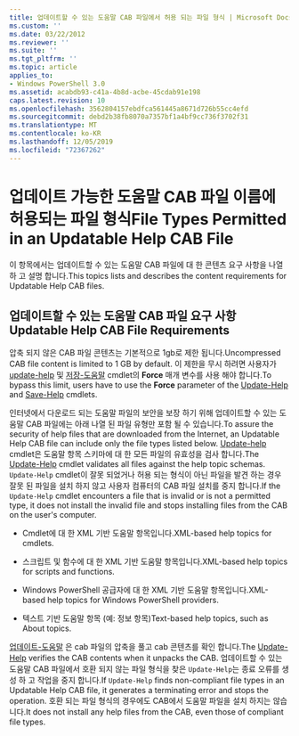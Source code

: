 ```yaml
---
title: 업데이트할 수 있는 도움말 CAB 파일에서 허용 되는 파일 형식 | Microsoft Docs
ms.custom: ''
ms.date: 03/22/2012
ms.reviewer: ''
ms.suite: ''
ms.tgt_pltfrm: ''
ms.topic: article
applies_to:
- Windows PowerShell 3.0
ms.assetid: acabdb93-c41a-4b8d-acbe-45cdab91e198
caps.latest.revision: 10
ms.openlocfilehash: 3562804157ebdfca561445a8671d726b55cc4efd
ms.sourcegitcommit: debd2b38fb8070a7357bf1a4bf9cc736f3702f31
ms.translationtype: MT
ms.contentlocale: ko-KR
ms.lasthandoff: 12/05/2019
ms.locfileid: "72367262"
---
```

# <a name="file-types-permitted-in-an-updatable-help-cab-file"></a><span data-ttu-id="3cddd-102">업데이트 가능한 도움말 CAB 파일 이름에 허용되는 파일 형식</span><span class="sxs-lookup"><span data-stu-id="3cddd-102">File Types Permitted in an Updatable Help CAB File</span></span>

<span data-ttu-id="3cddd-103">이 항목에서는 업데이트할 수 있는 도움말 CAB 파일에 대 한 콘텐츠 요구 사항을 나열 하 고 설명 합니다.</span><span class="sxs-lookup"><span data-stu-id="3cddd-103">This topics lists and describes the content requirements for Updatable Help CAB files.</span></span>

## <a name="updatable-help-cab-file-requirements"></a><span data-ttu-id="3cddd-104">업데이트할 수 있는 도움말 CAB 파일 요구 사항</span><span class="sxs-lookup"><span data-stu-id="3cddd-104">Updatable Help CAB File Requirements</span></span>

<span data-ttu-id="3cddd-105">압축 되지 않은 CAB 파일 콘텐츠는 기본적으로 1gb로 제한 됩니다.</span><span class="sxs-lookup"><span data-stu-id="3cddd-105">Uncompressed CAB file content is limited to 1 GB by default.</span></span> <span data-ttu-id="3cddd-106">이 제한을 무시 하려면 사용자가 [update-help](/powershell/module/Microsoft.PowerShell.Core/Update-Help) 및 [저장-도움말](/powershell/module/Microsoft.PowerShell.Core/Save-Help) cmdlet의 **Force** 매개 변수를 사용 해야 합니다.</span><span class="sxs-lookup"><span data-stu-id="3cddd-106">To bypass this limit, users have to use the **Force** parameter of the [Update-Help](/powershell/module/Microsoft.PowerShell.Core/Update-Help) and [Save-Help](/powershell/module/Microsoft.PowerShell.Core/Save-Help) cmdlets.</span></span>

<span data-ttu-id="3cddd-107">인터넷에서 다운로드 되는 도움말 파일의 보안을 보장 하기 위해 업데이트할 수 있는 도움말 CAB 파일에는 아래 나열 된 파일 유형만 포함 될 수 있습니다.</span><span class="sxs-lookup"><span data-stu-id="3cddd-107">To assure the security of help files that are downloaded from the Internet, an Updatable Help CAB file can include only the file types listed below.</span></span> <span data-ttu-id="3cddd-108">[Update-help](/powershell/module/Microsoft.PowerShell.Core/Update-Help) cmdlet은 도움말 항목 스키마에 대 한 모든 파일의 유효성을 검사 합니다.</span><span class="sxs-lookup"><span data-stu-id="3cddd-108">The [Update-Help](/powershell/module/Microsoft.PowerShell.Core/Update-Help) cmdlet validates all files against the help topic schemas.</span></span> <span data-ttu-id="3cddd-109">`Update-Help` cmdlet이 잘못 되었거나 허용 되는 형식이 아닌 파일을 발견 하는 경우 잘못 된 파일을 설치 하지 않고 사용자 컴퓨터의 CAB 파일 설치를 중지 합니다.</span><span class="sxs-lookup"><span data-stu-id="3cddd-109">If the `Update-Help` cmdlet encounters a file that is invalid or is not a permitted type, it does not install the invalid file and stops installing files from the CAB on the user's computer.</span></span>

- <span data-ttu-id="3cddd-110">Cmdlet에 대 한 XML 기반 도움말 항목입니다.</span><span class="sxs-lookup"><span data-stu-id="3cddd-110">XML-based help topics for cmdlets.</span></span>

- <span data-ttu-id="3cddd-111">스크립트 및 함수에 대 한 XML 기반 도움말 항목입니다.</span><span class="sxs-lookup"><span data-stu-id="3cddd-111">XML-based help topics for scripts and functions.</span></span>

- <span data-ttu-id="3cddd-112">Windows PowerShell 공급자에 대 한 XML 기반 도움말 항목입니다.</span><span class="sxs-lookup"><span data-stu-id="3cddd-112">XML-based help topics for Windows PowerShell providers.</span></span>

- <span data-ttu-id="3cddd-113">텍스트 기반 도움말 항목 (예: 정보 항목)</span><span class="sxs-lookup"><span data-stu-id="3cddd-113">Text-based help topics, such as About topics.</span></span>

<span data-ttu-id="3cddd-114">[업데이트-도움말](/powershell/module/Microsoft.PowerShell.Core/Update-Help) 은 cab 파일의 압축을 풀고 cab 콘텐츠를 확인 합니다.</span><span class="sxs-lookup"><span data-stu-id="3cddd-114">The [Update-Help](/powershell/module/Microsoft.PowerShell.Core/Update-Help) verifies the CAB contents when it unpacks the CAB.</span></span> <span data-ttu-id="3cddd-115">업데이트할 수 있는 도움말 CAB 파일에서 호환 되지 않는 파일 형식을 찾은 `Update-Help`는 종료 오류를 생성 하 고 작업을 중지 합니다.</span><span class="sxs-lookup"><span data-stu-id="3cddd-115">If `Update-Help` finds non-compliant file types in an Updatable Help CAB file, it generates a terminating error and stops the operation.</span></span> <span data-ttu-id="3cddd-116">호환 되는 파일 형식의 경우에도 CAB에서 도움말 파일을 설치 하지는 않습니다.</span><span class="sxs-lookup"><span data-stu-id="3cddd-116">It does not install any help files from the CAB, even those of compliant file types.</span></span>